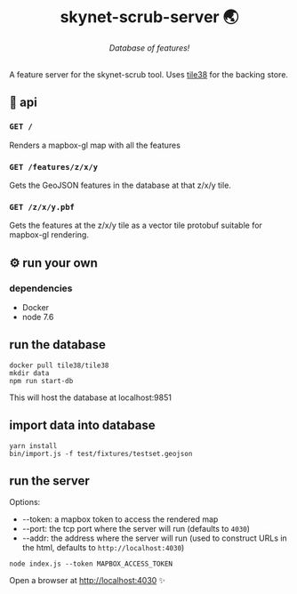 <h1 align="center">skynet-scrub-server 🌏 </h1>
<div align="center">
<i>
Database of features!
</i>
</div>
<br />

A feature server for the skynet-scrub tool. Uses [tile38](http://tile38.com) for the backing store.

## 📖 api
### `GET /`
Renders a mapbox-gl map with all the features

### `GET /features/z/x/y`
Gets the GeoJSON features in the database at that z/x/y tile.

### `GET /z/x/y.pbf`
Gets the features at the z/x/y tile as a vector tile protobuf suitable for mapbox-gl rendering.

## ⚙ run your own
### dependencies
- Docker
- node 7.6

## run the database
```
docker pull tile38/tile38
mkdir data
npm run start-db
```
This will host the database at localhost:9851

## import data into database

```
yarn install
bin/import.js -f test/fixtures/testset.geojson
```

## run the server

Options:

- --token: a mapbox token to access the rendered map
- --port: the tcp port where the server will run (defaults to `4030`)
- --addr: the address where the server will run (used to construct URLs in the html, defaults to `http://localhost:4030`)

```
node index.js --token MAPBOX_ACCESS_TOKEN
```

Open a browser at [http://localhost:4030](http://localhost:4030) ✨
